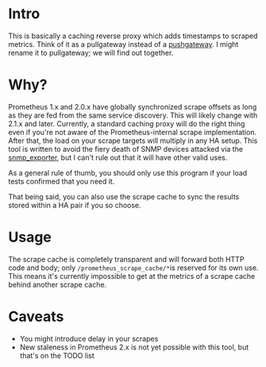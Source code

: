 # Intro

This is basically a caching reverse proxy which adds timestamps to scraped metrics.
Think of it as a pullgateway instead of a [pushgateway](https://github.com/prometheus/pushgateway).
I might rename it to pullgateway; we will find out together.

# Why?

Prometheus 1.x and 2.0.x have globally synchronized scrape offsets as long as they are fed from the same service discovery.
This will likely change with 2.1.x and later.
Currently, a standard caching proxy will do the right thing even if you're not aware of the Prometheus-internal scrape implementation.
After that, the load on your scrape targets will multiply in any HA setup.
This tool is written to avoid the fiery death of SNMP devices attacked via the [snmp_exporter](https://github.com/prometheus/snmp_exporter), but I can't rule out that it will have other valid uses.

As a general rule of thumb, you should only use this program if your load tests confirmed that you need it.

That being said, you can also use the scrape cache to sync the results stored within a HA pair if you so choose.

# Usage

The scrape cache is completely transparent and will forward both HTTP code and body; only `/prometheus_scrape_cache/*`is reserved for its own use.
This means it's currently impossible to get at the metrics of a scrape cache behind another scrape cache.

# Caveats

* You might introduce delay in your scrapes
* New staleness in Prometheus 2.x is not yet possible with this tool, but that's on the TODO list

